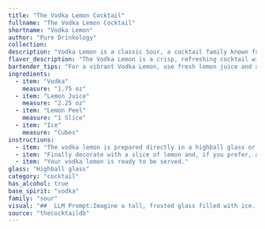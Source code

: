```yaml
---
title: "The Vodka Lemon Cocktail"
fullname: "The Vodka Lemon Cocktail"
shortname: "Vodka Lemon"
author: "Pure Drinkology"
collection:
description: "Vodka Lemon is a classic Sour, a cocktail family known for its simple, tart, and refreshing nature.  While its exact origin is unknown, it's likely a contemporary riff on the Whiskey Sour, taking advantage of Vodka's versatility. "
flavor_description: "The Vodka Lemon is a crisp, refreshing cocktail with a sharp, tart bite.  The vodka provides a clean, neutral base, allowing the lemon juice to shine through with its bright acidity.  A hint of citrus zest from the lemon peel adds a subtle floral aroma, complementing the tangy flavor.  The ice chills the drink, creating a smooth, cool experience. "
bartender_tips: "For a vibrant Vodka Lemon, use fresh lemon juice and a generous twist of peel for maximum citrus aroma.  Muddle the peel gently to release oils, but avoid bitterness.  Shake vigorously with ice to chill and dilute, ensuring a crisp, refreshing drink.  Strain into a chilled glass and garnish with a lemon wedge.  Enjoy! "
ingredients:
  - item: "Vodka"
    measure: "1.75 oz"
  - item: "Lemon Juice"
    measure: "2.25 oz"
  - item: "Lemon Peel"
    measure: "1 Slice"
  - item: "Ice"
    measure: "Cubes"
instructions:
  - item: "The vodka lemon is prepared directly in a highball glass or in a large tumbler: put 6-7 ice cubes in the glass, pour the vodka, lemonade and mix with a bar spoon."
  - item: "Finally decorate with a slice of lemon and, if you prefer, add a few mint leaves."
  - item: "Your vodka lemon is ready to be served."
glass: "Highball glass"
category: "cocktail"
has_alcohol: true
base_spirit: "vodka"
family: "sour"
visual: "##  LLM Prompt:Imagine a tall, frosted glass filled with ice. The liquid within is crystal clear, reflecting the light in a mesmerizing way. It's a beautiful pale yellow, reminiscent of sunshine. Tiny bubbles dance on the surface, creating a gentle effervescence. A thin sliver of lemon peel, curled delicately, sits perched on the edge of the glass, releasing a subtle citrus aroma.  **Describe the appearance of this cocktail in detail, focusing on: *** **The color and clarity of the liquid*** **The texture and movement of the ice*** **The shape and size of the glass*** **The garnish and its effect on the overall appearance****Consider using sensory words to evoke a vivid image of this refreshing cocktail.** "
source: "thecocktaildb"
---
```


